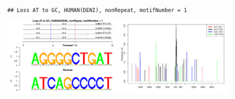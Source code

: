 

```
## Loss AT to GC, HUMAN(DENI), nonRepeat, motifNumber = 1
```

![plot of chunk motifPValues](figure/motifPValues-1.png)
  
